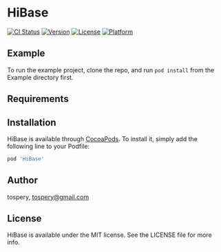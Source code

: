 # HiBase

[![CI Status](https://img.shields.io/travis/tospery/HiBase.svg?style=flat)](https://travis-ci.org/tospery/HiBase)
[![Version](https://img.shields.io/cocoapods/v/HiBase.svg?style=flat)](https://cocoapods.org/pods/HiBase)
[![License](https://img.shields.io/cocoapods/l/HiBase.svg?style=flat)](https://cocoapods.org/pods/HiBase)
[![Platform](https://img.shields.io/cocoapods/p/HiBase.svg?style=flat)](https://cocoapods.org/pods/HiBase)

## Example

To run the example project, clone the repo, and run `pod install` from the Example directory first.

## Requirements

## Installation

HiBase is available through [CocoaPods](https://cocoapods.org). To install
it, simply add the following line to your Podfile:

```ruby
pod 'HiBase'
```

## Author

tospery, tospery@gmail.com

## License

HiBase is available under the MIT license. See the LICENSE file for more info.
